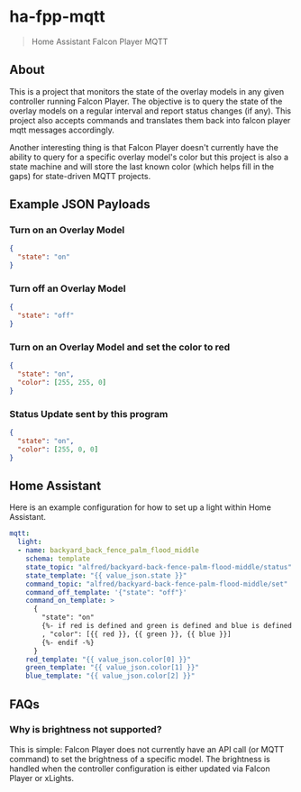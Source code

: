 # ha-fpp-mqtt

> Home Assistant Falcon Player MQTT

## About

This is a project that monitors the state of the overlay models in any given controller running Falcon Player. The objective is to query the state of the overlay models on a regular interval and report status changes (if any). This project also accepts commands and translates them back into falcon player mqtt messages accordingly.

Another interesting thing is that Falcon Player doesn't currently have the ability to query for a specific overlay model's color but this project is also a state machine and will store the last known color (which helps fill in the gaps) for state-driven MQTT projects.

## Example JSON Payloads

### Turn on an Overlay Model

```json
{
  "state": "on"
}
```

### Turn off an Overlay Model

```json
{
  "state": "off"
}
```

### Turn on an Overlay Model and set the color to red

```json
{
  "state": "on",
  "color": [255, 255, 0]
}
```

### Status Update sent by this program

```json
{
  "state": "on",
  "color": [255, 0, 0]
}
```

## Home Assistant

Here is an example configuration for how to set up a light within Home Assistant.

```yaml
mqtt:
  light:
  - name: backyard_back_fence_palm_flood_middle
    schema: template
    state_topic: "alfred/backyard-back-fence-palm-flood-middle/status"
    state_template: "{{ value_json.state }}"
    command_topic: "alfred/backyard-back-fence-palm-flood-middle/set"
    command_off_template: '{"state": "off"}'
    command_on_template: >
      {
        "state": "on"
        {%- if red is defined and green is defined and blue is defined -%}
        , "color": [{{ red }}, {{ green }}, {{ blue }}]
        {%- endif -%}
      }
    red_template: "{{ value_json.color[0] }}"
    green_template: "{{ value_json.color[1] }}"
    blue_template: "{{ value_json.color[2] }}"
```

## FAQs

### Why is brightness not supported?

This is simple: Falcon Player does not currently have an API call (or MQTT command) to set the brightness of a specific model. The brightness is handled when the controller configuration is either updated via Falcon Player or xLights.
